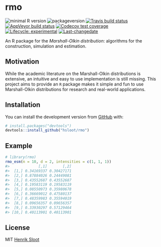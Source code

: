 
<!-- README.md is generated from README.Rmd. Please edit that file -->

# rmo

<!-- badges: start -->

![minimal R
version](https://img.shields.io/badge/R%3E%3D-3.6.1-6666ff.svg)
![packageversion](https://img.shields.io/badge/Package%20version-0.0.0.9000-orange.svg?style=flat-square)
[![Travis build
status](https://travis-ci.org/hsloot/rmo.svg?branch=master)](https://travis-ci.org/hsloot/rmo)
[![AppVeyor build
status](https://ci.appveyor.com/api/projects/status/github/hsloot/rmo?branch=master&svg=true)](https://ci.appveyor.com/project/hsloot/rmo)
[![Codecov test
coverage](https://codecov.io/gh/hsloot/rmo/branch/master/graph/badge.svg)](https://codecov.io/gh/hsloot/rmo?branch=master)
[![Lifecycle:
experimental](https://img.shields.io/badge/lifecycle-experimental-orange.svg)](https://www.tidyverse.org/lifecycle/#experimental)
[![Last-changedate](https://img.shields.io/badge/last%20change-2019--11--01-yellowgreen.svg)](/commits/master)
<!-- badges: end -->

An R package for the *Marshall-Olkin distribution*: algorithms for the
construction, simulation and estimation.

## Motivation

While the academic literature on the Marshall-Olkin distributions is
extensive, an intuitive and easy to use implementation is still missing.
This project aims to provide an `R` package makes it simple and fun to
use Marshall-Olkin distributions for research and real-world
applications.

## Installation

You can install the development version from
[GitHub](https://github.com/) with:

``` r
# install.packages("devtools")
devtools::install_github("hsloot/rmo")
```

## Example

``` r
# library(rmo)
rmo_esm(n = 10, d = 2, intensities = c(1, 1, 1))
#>             [,1]       [,2]
#>  [1,] 0.34169337 0.30427171
#>  [2,] 0.87884026 0.24449081
#>  [3,] 0.43552687 0.43552687
#>  [4,] 0.19583119 0.19583119
#>  [5,] 0.08550973 0.35980678
#>  [6,] 0.36669012 0.47580137
#>  [7,] 0.48359983 0.35594019
#>  [8,] 0.09656357 0.09656357
#>  [9,] 0.33930297 0.57129464
#> [10,] 0.40113901 0.40113901
```

## License

MIT [Henrik Sloot]()
